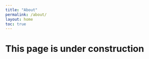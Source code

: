 ```yaml
---
title: "About"
permalink: /about/
layout: home
toc: true
---
```


# This page is under construction

